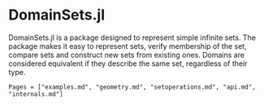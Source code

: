 # DomainSets.jl

DomainSets.jl is a package designed to represent simple infinite sets. The package makes it easy to represent sets, verify membership of the set, compare sets and construct new sets from existing ones. Domains are considered equivalent if they describe the same set, regardless of their type.

```@contents
Pages = ["examples.md", "geometry.md", "setoperations.md", "api.md", "internals.md"]
```
